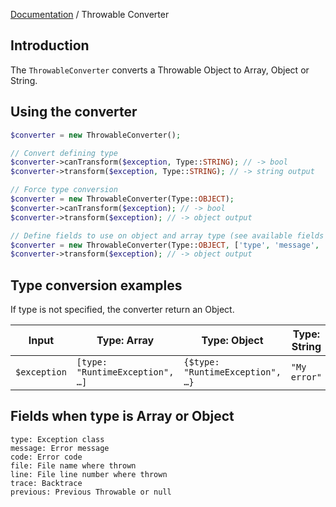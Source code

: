 [Documentation](../../README.md) / Throwable Converter

## Introduction

The `ThrowableConverter` converts a Throwable Object to Array, Object or String.

## Using the converter

```php
$converter = new ThrowableConverter();

// Convert defining type
$converter->canTransform($exception, Type::STRING); // -> bool
$converter->transform($exception, Type::STRING); // -> string output

// Force type conversion
$converter = new ThrowableConverter(Type::OBJECT);
$converter->canTransform($exception); // -> bool
$converter->transform($exception); // -> object output

// Define fields to use on object and array type (see available fields below)
$converter = new ThrowableConverter(Type::OBJECT, ['type', 'message', 'code']);
$converter->transform($exception); // -> object output
```


## Type conversion examples

If type is not specified, the converter return an Object.


| Input | Type: Array | Type: Object | Type: String |
|-|-|-|-|
| `$exception` | `[type: "RuntimeException", …]` |  `{$type: "RuntimeException", …}` | `"My error"` |

## Fields when type is Array or Object

```
type: Exception class
message: Error message
code: Error code
file: File name where thrown
line: File line number where thrown
trace: Backtrace
previous: Previous Throwable or null
```